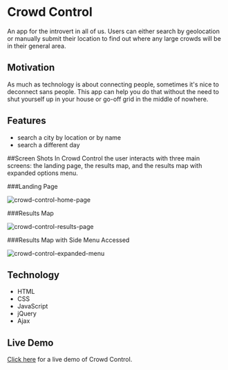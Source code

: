 # Crowd Control

An app for the introvert in all of us. Users can either search by geolocation or manually submit their location to find out where any large crowds will be in their general area. 

## Motivation

As much as technology is about connecting people, sometimes it's nice to deconnect sans people. This app can help you do that without the need to shut yourself up in your house or go-off grid in the middle of nowhere. 

## Features
* search a city by location or by name
* search a different day 

##Screen Shots
In Crowd Control the user interacts with three main screens: the landing page, the results map, and the results map with expanded options menu.

###Landing Page

![crowd-control-home-page](https://user-images.githubusercontent.com/30470040/39723181-e13f2dd6-51f9-11e8-985d-19c0a8fa63e4.png)



###Results Map

![crowd-control-results-page](https://user-images.githubusercontent.com/30470040/39723387-882b1614-51fa-11e8-815f-b4d320b41b7e.png)



###Results Map with Side Menu Accessed

![crowd-control-expanded-menu](https://user-images.githubusercontent.com/30470040/39723241-11e1b68e-51fa-11e8-9b69-5b49d199a7bf.png)

## Technology
* HTML
* CSS
* JavaScript
* jQuery
* Ajax

## Live Demo
[Click here](https://cellphone4et.github.io/crowd-control/) for a live demo of Crowd Control.







